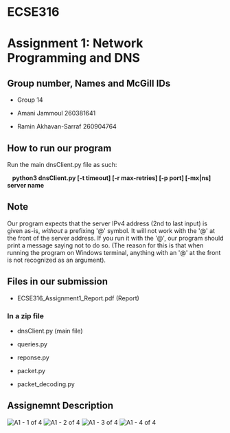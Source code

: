 # ECSE316
# Assignment 1: Network Programming and DNS

## Group number, Names and McGill IDs
* Group 14

* Amani Jammoul 260381641

* Ramin Akhavan-Sarraf 260904764

## How to run our program
Run the main dnsClient.py file as such:

&nbsp;&nbsp; **python3 dnsClient.py [-t timeout] [-r max-retries] [-p port] [-mx|ns] server name**

## Note
Our program expects that the server IPv4 address (2nd to last input) is given as-is, *without* a prefixing '@' symbol. It will not work with the '@' at the front of the server address. If you run it with the '@', our program should print a message saying not to do so. (The reason for this is that when running the program on Windows terminal, anything with an '@' at the front is not recognized as an argument).

## Files in our submission
* ECSE316_Assignment1_Report.pdf (Report)

### In a zip file
* dnsClient.py (main file)

* queries.py

* reponse.py

* packet.py

* packet_decoding.py

## Assignemnt Description
![A1 - 1 of 4](https://github.com/amanijam/ECSE316_A1/assets/19826681/93cd3af6-96a0-41cb-9931-b5ecae8f58f4)
![A1 - 2 of 4](https://github.com/amanijam/ECSE316_A1/assets/19826681/45aff3d3-97c9-409c-bbd5-e56fbca0f914)
![A1 - 3 of 4](https://github.com/amanijam/ECSE316_A1/assets/19826681/d4bb6768-c252-4b81-9a3c-9a2211a49011)
![A1 - 4 of 4](https://github.com/amanijam/ECSE316_A1/assets/19826681/2f98caa2-fb31-4602-928d-e7076d6eddfa)


